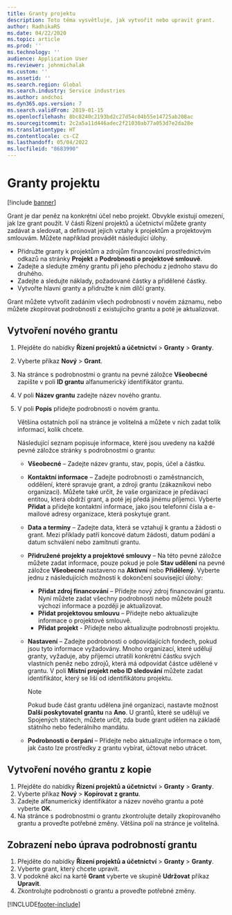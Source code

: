```yaml
---
title: Granty projektu
description: Toto téma vysvětluje, jak vytvořit nebo upravit grant.
author: RadhikaRS
ms.date: 04/22/2020
ms.topic: article
ms.prod: ''
ms.technology: ''
audience: Application User
ms.reviewer: johnmichalak
ms.custom: ''
ms.assetid: ''
ms.search.region: Global
ms.search.industry: Service industries
ms.author: andchoi
ms.dyn365.ops.version: 7
ms.search.validFrom: 2019-01-15
ms.openlocfilehash: 8bc8240c2193bd2c27d54c04b55e14725ab208ac
ms.sourcegitcommit: 2c2a5a11d446adec2f21030ab77a053d7e2da28e
ms.translationtype: HT
ms.contentlocale: cs-CZ
ms.lasthandoff: 05/04/2022
ms.locfileid: "8683990"
---
```

# <a name="project-grants"></a>Granty projektu

[!include [banner](../includes/banner.md)]

Grant je dar peněz na konkrétní účel nebo projekt. Obvykle existují omezení, jak lze grant použít. V části Řízení projektů a účetnictví můžete granty zadávat a sledovat, a definovat jejich vztahy k projektům a projektovým smlouvám. Můžete například provádět následující úlohy.

- Přidružte granty k projektům a zdrojům financování prostřednictvím odkazů na stránky **Projekt** a **Podrobnosti o projektové smlouvě**.
- Zadejte a sledujte změny grantu při jeho přechodu z jednoho stavu do druhého.
- Zadejte a sledujte náklady, požadované částky a přidělené částky.
- Vytvořte hlavní granty a přidružte k nim dílčí granty.

Grant můžete vytvořit zadáním všech podrobností v novém záznamu, nebo můžete zkopírovat podrobnosti z existujícího grantu a poté je aktualizovat.

## <a name="create-a-new-grant"></a>Vytvoření nového grantu

1. Přejděte do nabídky **Řízení projektů a účetnictví** \> **Granty** \> **Granty**.
2. Vyberte příkaz **Nový** \> **Grant**.
3. Na stránce s podrobnostmi o grantu na pevné záložce **Všeobecné** zapište v poli **ID grantu** alfanumerický identifikátor grantu.
4. V poli **Název grantu** zadejte název nového grantu.
5. V poli **Popis** přidejte podrobnosti o novém grantu.

    Většina ostatních polí na stránce je volitelná a můžete v nich zadat tolik informací, kolik chcete.

    Následující seznam popisuje informace, které jsou uvedeny na každé pevné záložce stránky s podrobnostmi o grantu:

    - **Všeobecné** – Zadejte název grantu, stav, popis, účel a částku.
    - **Kontaktní informace** – Zadejte podrobnosti o zaměstnancích, oddělení, které spravuje grant, a zdroji grantu (zákazníkovi nebo organizaci). Můžete také určit, že vaše organizace je předávací entitou, která obdrží grant, a poté jej předá jinému příjemci. Vyberte **Přidat** a přidejte kontaktní informace, jako jsou telefonní čísla a e-mailové adresy organizace, která poskytuje grant.
    - **Data a termíny** – Zadejte data, která se vztahují k grantu a žádosti o grant. Mezi příklady patří koncové datum žádosti, datum podání a datum schválení nebo zamítnutí grantu.
    - **Přidružené projekty a projektové smlouvy** – Na této pevné záložce můžete zadat informace, pouze pokud je pole **Stav udělení** na pevné záložce **Všeobecné** nastaveno na **Aktivní** nebo **Přidělený**. Vyberte jednu z následujících možností k dokončení související úlohy:

        - **Přidat zdroj financování** – Přidejte nový zdroj financování grantu. Nyní můžete zadat všechny podrobnosti nebo můžete použít výchozí informace a později je aktualizovat.
        - **Přidat projektovou smlouvu** – Přidejte nebo aktualizujte informace o projektové smlouvě.
        - **Přidat projekt** - Přidejte nebo aktualizujte podrobnosti projektu.

    - **Nastavení** – Zadejte podrobnosti o odpovídajících fondech, pokud jsou tyto informace vyžadovány. Mnoho organizací, které udělují granty, vyžaduje, aby příjemci utratili konkrétní částku svých vlastních peněz nebo zdrojů, která má odpovídat částce udělené v grantu. V poli **Místní projekt nebo ID sledování** můžete zadat identifikátor, který se liší od identifikátoru projektu.

        > [!NOTE]
        > Pokud bude část grantu udělena jiné organizaci, nastavte možnost **Další poskytovatel grantu** na **Ano**. U grantů, které se udělují ve Spojených státech, můžete určit, zda bude grant udělen na základě státního nebo federálního mandátu.

    - **Podrobnosti o čerpání** – Přidejte nebo aktualizujte informace o tom, jak často lze prostředky z grantu vybírat, účtovat nebo utrácet.

## <a name="create-a-new-grant-from-a-copy"></a>Vytvoření nového grantu z kopie

1. Přejděte do nabídky **Řízení projektů a účetnictví** \> **Granty** \> **Granty**.
2. Vyberte příkaz **Nový** \> **Kopírovat z grantu**.
3. Zadejte alfanumerický identifikátor a název nového grantu a poté vyberte **OK**.
4. Na stránce s podrobnostmi o grantu zkontrolujte detaily zkopírovaného grantu a proveďte potřebné změny. Většina polí na stránce je volitelná.

## <a name="view-or-modify-grant-details"></a>Zobrazení nebo úprava podrobností grantu

1. Přejděte do nabídky **Řízení projektů a účetnictví** \> **Granty** \> **Granty**.
2. Vyberte grant, který chcete upravit.
3. V podokně akcí na kartě **Grant** vyberte ve skupině **Udržovat** příkaz **Upravit**.
4. Zkontrolujte podrobnosti o grantu a proveďte potřebné změny.


[!INCLUDE[footer-include](../includes/footer-banner.md)]